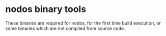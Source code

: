 # nodos binary tools
These binaries are required for nodos, for the first time build execution, or some binaries which are not compiled from source code.

